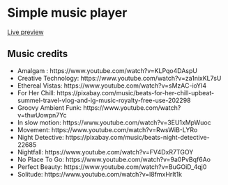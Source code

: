 <!DOCTYPE html>
<html lang="en">
<body>
<h1>Simple music player</h1>
<p><a href="https://lsandaruwanjayas.github.io/Music-Player" target="_blank">Live preview</a></p>
<h2>Music credits</h2>
<ul>
  <li>Amalgam : https://www.youtube.com/watch?v=KLPqo4DAspU</li>
  <li>Creative Technology: https://www.youtube.com/watch?v=za1nixKL7sU</li>
  <li>Ethereal Vistas: https://www.youtube.com/watch?v=sMzAC-ioYI4</li>
  <li>For Her Chill: https://pixabay.com/music/beats-for-her-chill-upbeat-summel-travel-vlog-and-ig-music-royalty-free-use-202298</li>
  <li>Groovy Ambient Funk: https://www.youtube.com/watch?v=thwUowpn7Yc</li>
  <li>In slow motion: https://www.youtube.com/watch?v=3EU1xMpWuoc</li>
  <li>Movement: https://www.youtube.com/watch?v=RwsWiB-LYRo</li>
  <li>Night Detective: https://pixabay.com/music/beats-night-detective-22685</li>
  <li>Nightfall: https://www.youtube.com/watch?v=FV4DxR7TGOY</li>
  <li>No Place To Go: https://www.youtube.com/watch?v=9a0PvBqf6Ao</li>
  <li>Perfect Beauty: https://www.youtube.com/watch?v=BuGOiD_4qj0</li>
<li>Solitude: https://www.youtube.com/watch?v=l8fmxHrIt1k</li>
</ul>
</body>
</html>
